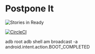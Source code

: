 # Postpone It

![Stories in Ready](https://badge.waffle.io/ghostbuster91/postpone-it.svg?label=ready&title=Ready)

[![CircleCI](https://circleci.com/gh/ghostbuster91/postpone-it.svg?style=svg)](https://circleci.com/gh/ghostbuster91/postpone-it)

adb root
adb shell am broadcast -a android.intent.action.BOOT_COMPLETED
